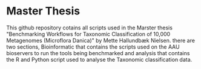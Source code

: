 # Master Thesis
This github repository cotains all scripts used in the Marster thesis "Benchmarking Workflows for Taxonomic Classification of 10,000 Metagenomes (Microflora Danica)" by Mette Hallundbæk Nielsen. there are two sections, Bioinformatic that contains the scripts used on the AAU bioservers to run the tools being benchmarked and analysis that contains the R and Python script used to analyse the Taxonomic classification data. 
